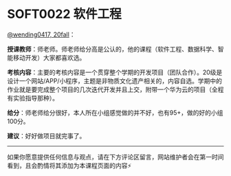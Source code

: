 # SOFT0022 软件工程

[@wending0417, 20fall](https://github.com/wending0417)：

**授课教师**：师老师。师老师给分高是公认的，他的课程（软件工程、数据科学、智能移动开发）大家都喜欢选。

**考核内容**：主要的考核内容是一个贯穿整个学期的开发项目（团队合作）。20级是设计一个网站/APP/小程序，主题是非物质文化遗产相关的，内容自选。学期中的作业就是要完成整个项目的几次迭代开发并且上交，附带一个华为云的项目（全程有实验指导那种）。

**给分**：师老师给分很好，本人所在小组感觉做的并不好，也有95+，做的好的小组100分。

**建议**：好好做项目就完事了。

------

如果你愿意提供任何信息与观点，请在下方评论区留言，网站维护者会在第一时间看到，且会酌情将其添加为本课程页面的内容⚡️